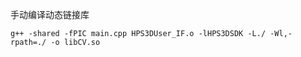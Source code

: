 手动编译动态链接库
```
g++ -shared -fPIC main.cpp HPS3DUser_IF.o -lHPS3DSDK -L./ -Wl,-rpath=./ -o libCV.so
```